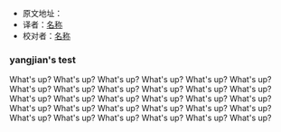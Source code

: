 - 原文地址：
- 译者：[名称](git、知乎、掘金、个人网站或者微博的链接)
- 校对者：[名称](git、知乎、掘金、个人网站或者微博的链接)

### yangjian's test

What's up? What's up? What's up? What's up? What's up? What's up? What's up? What's up? What's up? What's up? 
What's up? What's up? What's up? What's up? What's up? What's up? What's up? What's up? What's up? What's up? 
What's up? What's up? What's up? What's up? What's up? What's up? What's up? What's up? What's up? What's up? 
